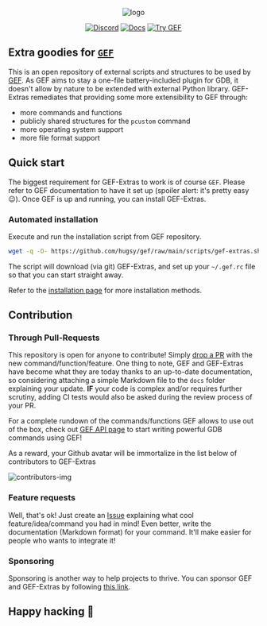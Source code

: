 <p align="center">
  <img src="https://i.imgur.com/KW9Bt8D.png" alt="logo"/>
</p>

<p align="center">
    <a href="https://discord.gg/HCS8Hg7"><img alt="Discord" src="https://img.shields.io/badge/Discord-BlahCats-yellow"></a>
  <a href="https://hugsy.github.io/gef-extras"><img alt="Docs" src="https://img.shields.io/badge/Docs-gh--pages-brightgreen"></a>
  <a title="Use the IDs: gef/gef-demo" href="https://demo.gef.blah.cat"><img alt="Try GEF" src="https://img.shields.io/badge/Demo-Try%20GEF%20Live-blue"></a>
</p>

## Extra goodies for [`GEF`](https://github.com/hugsy/gef)

This is an open repository of external scripts and structures to be used by
[GEF](https://github.com/hugsy/gef). As GEF aims to stay a one-file battery-included plugin for
GDB, it doesn't allow by nature to be extended with external Python library. GEF-Extras remediates
that providing some more extensibility to GEF through:

-  more commands and functions
-  publicly shared structures for the `pcustom` command
-  more operating system support
-  more file format support


## Quick start

The biggest requirement for GEF-Extras to work is of course `GEF`. Please refer to GEF
documentation to have it set up (spoiler alert: it's pretty easy 😉). Once GEF is up and running,
you can install GEF-Extras.

### Automated installation

Execute and run the installation script from GEF repository.

```bash
wget -q -O- https://github.com/hugsy/gef/raw/main/scripts/gef-extras.sh | sh
```

The script will download (via git) GEF-Extras, and set up your `~/.gef.rc` file so that you can
start straight away.

Refer to the [installation page](install.md) for more installation methods.


## Contribution

### Through Pull-Requests

This repository is open for anyone to contribute! Simply
[drop a PR](https://github.com/hugsy/gef-scripts/pulls) with the new command/function/feature. One
thing to note, GEF and GEF-Extras have become what they are today thanks to an up-to-date
documentation, so considering attaching a simple Markdown file to the `docs` folder explaining your
update. **IF** your code is complex and/or requires further scrutiny, adding CI tests would also be
asked during the review process of your PR.

For a complete rundown of the commands/functions GEF allows to use out of the box, check out
[GEF API page](https://gef.github.io/gef/api/) to start writing powerful GDB commands using GEF!

As a reward, your Github avatar will be immortalize in the list below of contributors to GEF-Extras

![[contributors-img](https://contrib.rocks/image?repo=hugsy/gef-extras)
](<https://github.com/hugsy/gef-extras/graphs/contributors>)


### Feature requests

Well, that's ok! Just create an [Issue](https://github.com/hugsy/gef-extras/issues) explaining what
cool feature/idea/command you had in mind! Even better, write the documentation (Markdown format)
for your command. It'll make easier for people who wants to integrate it!


### Sponsoring

Sponsoring is another way to help projects to thrive. You can sponsor GEF and GEF-Extras by
following [this link](https://github.com/sponsors/hugsy).


## Happy hacking 🍻
